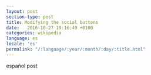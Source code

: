 ```yaml
---
layout: post
section-type: post
title: Modifying the social buttons
date:   2016-10-27 19:16:49 +0100
categories: wikipedia
language: es
locale: 'es'
permalink: "/:language/:year/:month/:day/:title.html"
---
```


español post